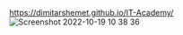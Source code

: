 https://dimitarshemet.github.io/IT-Academy/
![Screenshot 2022-10-19 10 38 36](https://user-images.githubusercontent.com/85831324/196627145-b28c18f5-e04e-4a9a-a799-487945e48493.png)
